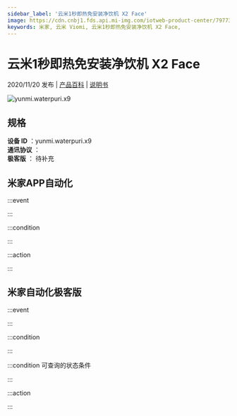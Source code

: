 ```yaml
---
sidebar_label: '云米1秒即热免安装净饮机 X2 Face'
image: https://cdn.cnbj1.fds.api.mi-img.com/iotweb-product-center/79773e17f112d605258bcc1cc3e102ab_168.png?GalaxyAccessKeyId=AKVGLQWBOVIRQ3XLEW&Expires=9223372036854775807&Signature=9V05OOG9t5igq9XP4ofyE57kaXc=
keywords: 米家, 云米 Viomi, 云米1秒即热免安装净饮机 X2 Face, 
---
```

# 云米1秒即热免安装净饮机 X2 Face

2020/11/20 发布 | [产品百科](https://home.mi.com/webapp/content/baike/product/index.html?model=yunmi.waterpuri.x9/) | [说明书](https://home.mi.com/views/introduction.html?model=yunmi.waterpuri.x9&region=cn)

![yunmi.waterpuri.x9](https://cdn.cnbj1.fds.api.mi-img.com/iotweb-product-center/79773e17f112d605258bcc1cc3e102ab_168.png?GalaxyAccessKeyId=AKVGLQWBOVIRQ3XLEW&Expires=9223372036854775807&Signature=9V05OOG9t5igq9XP4ofyE57kaXc=)

## 规格  
> 
**设备 ID** ：yunmi.waterpuri.x9  
**通讯协议** ：  
**极客版**  ： 待补充 


## 米家APP自动化  

:::event  

:::

:::condition  

:::

:::action   

:::

## 米家自动化极客版  

:::event  

:::

:::condition  

:::

:::condition 可查询的状态条件  

:::

:::action  

:::

        
